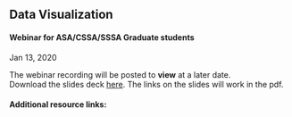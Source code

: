 ## Data Visualization  
#### Webinar for ASA/CSSA/SSSA Graduate students  
Jan 13, 2020  

The webinar recording will be posted to **view** at a later date.  
Download the slides deck [here](./Presentations/DataViz2020.pdf). The links on the slides will work in the pdf.  

#### Additional resource links: 




